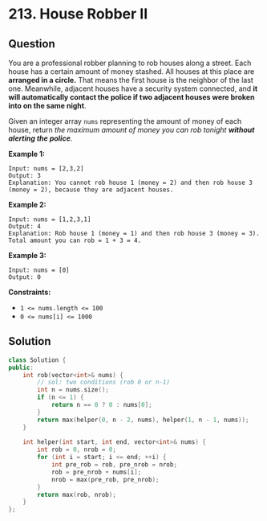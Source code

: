 # 213. House Robber II

## Question

You are a professional robber planning to rob houses along a street. Each house has a certain amount of money stashed. All houses at this place are **arranged in a circle.** That means the first house is the neighbor of the last one. Meanwhile, adjacent houses have a security system connected, and **it will automatically contact the police if two adjacent houses were broken into on the same night**.

Given an integer array `nums` representing the amount of money of each house, return _the maximum amount of money you can rob tonight **without alerting the police**_.

**Example 1:**

```text
Input: nums = [2,3,2]
Output: 3
Explanation: You cannot rob house 1 (money = 2) and then rob house 3 (money = 2), because they are adjacent houses.
```

**Example 2:**

```text
Input: nums = [1,2,3,1]
Output: 4
Explanation: Rob house 1 (money = 1) and then rob house 3 (money = 3).
Total amount you can rob = 1 + 3 = 4.
```

**Example 3:**

```text
Input: nums = [0]
Output: 0
```

**Constraints:**

* `1 <= nums.length <= 100`
* `0 <= nums[i] <= 1000`

## Solution

```cpp
class Solution {
public:
    int rob(vector<int>& nums) {
        // sol: two conditions (rob 0 or n-1)
        int n = nums.size();
        if (n <= 1) {
            return n == 0 ? 0 : nums[0];
        }
        return max(helper(0, n - 2, nums), helper(1, n - 1, nums));
    }
    
    int helper(int start, int end, vector<int>& nums) {
        int rob = 0, nrob = 0;
        for (int i = start; i <= end; ++i) {
            int pre_rob = rob, pre_nrob = nrob;
            rob = pre_nrob + nums[i];
            nrob = max(pre_rob, pre_nrob);
        }
        return max(rob, nrob);
    }
};
```

